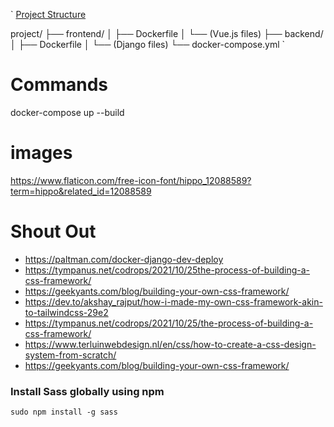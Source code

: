 `
<u>Project Structure</u>

project/
├── frontend/
│   ├── Dockerfile
│   └── (Vue.js files)
├── backend/
│   ├── Dockerfile
│   └── (Django files)
└── docker-compose.yml
`


# Commands
docker-compose up --build




# images 
https://www.flaticon.com/free-icon-font/hippo_12088589?term=hippo&related_id=12088589



# Shout Out
- https://paltman.com/docker-django-dev-deploy
- https://tympanus.net/codrops/2021/10/25the-process-of-building-a-css-framework/
- https://geekyants.com/blog/building-your-own-css-framework/
- https://dev.to/akshay_rajput/how-i-made-my-own-css-framework-akin-to-tailwindcss-29e2
- https://tympanus.net/codrops/2021/10/25/the-process-of-building-a-css-framework/
- https://www.terluinwebdesign.nl/en/css/how-to-create-a-css-design-system-from-scratch/
- https://geekyants.com/blog/building-your-own-css-framework/



<!-- # Kubu CSS Framework
##### A 13 column CSS Framework - for the designers who want more options

Kubu is a versatile and responsive CSS framework designed for designers who crave more options and flexibility in their projects. With a focus on providing a robust set of features, Kubu empowers designers to create stunning and responsive web layouts effortlessly.




### Features
#### Cool Features
Flexible Grid System
Kubu's grid system is designed to be highly flexible, allowing for intricate layout structures. With classes for various column sizes and responsive behavior, designers can create visually appealing and dynamic designs.

#### Consistent Typography
Define a consistent typography system with Kubu. Carefully crafted styles for headings, paragraphs, and lists ensure a cohesive and professional look across your entire project.

#### Stylish Buttons
Create visually appealing buttons with Kubu. The framework offers styles for different states, allowing for customization to suit your design needs. Choose from full, outlined, or rounded button styles.

#### Seamless Forms
Style form elements seamlessly using Kubu. Input fields, checkboxes, radio buttons, and select boxes are designed to ensure a cohesive and user-friendly look and feel.

#### Sleek Navigation
Design sleek and responsive navigation components with Kubu. The framework provides styles for both horizontal and vertical navigation, giving designers the flexibility they need to create intuitive navigation structures.

#### Powerful Utilities
Enhance layout and styling flexibility with Kubu's utility classes. Easily apply common styles such as margin, padding, and text alignment to streamline the design process.

#### Responsive Design
Kubu is built with responsiveness in mind. Ensure a consistent and visually pleasing experience across different screen sizes with Kubu's responsive classes and components.

#### Icon Integration
Consider including stylish and consistent iconography with Kubu. The framework integrates seamlessly with popular icon libraries, allowing for easy integration of commonly used icons.

#### Modular Components
Encourage code reusability with Kubu's modular components. Break down your design into cards, modals, alerts, and more, making it easy to maintain and update your projects.

#### Comprehensive Documentation
Explore the comprehensive documentation provided with Kubu. Clear examples and guidelines ensure that both new and experienced users can make the most of the framework's features.

#### Easy Customization
Tailor Kubu to your design preferences. The framework allows users to easily customize the look and feel, whether through variables or by selecting different themes.

#### Cross-Browser Compatibility
Rest assured that Kubu has been thoroughly tested for compatibility with major browsers. Your users will enjoy a consistent and reliable experience, no matter their choice of browser.



#### Getting Started
<!-- Visit the Kubu Documentation to get started with Kubu and unlock its full potential in your design projects. -->


### Install Sass globally using npm
`sudo npm install -g sass`




